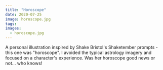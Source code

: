 ```yaml
---
title: "Horoscope"
date: 2020-07-25
image: horoscope.jpg
tags:
images:
  - horoscope.jpg
---
```


A personal illustration inspired by Shake Bristol's Shaketember prompts - this one was "horoscope". I avoided the typical astrology imagery and focused on a character's experience. Was her horoscope good news or not... who knows!
